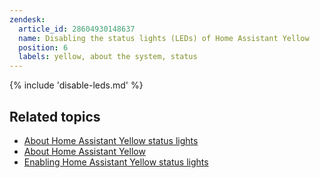 ```yaml
---
zendesk:
  article_id: 28604930148637
  name: Disabling the status lights (LEDs) of Home Assistant Yellow
  position: 6
  labels: yellow, about the system, status
---
```


{% include 'disable-leds.md' %}

## Related topics

- [About Home Assistant Yellow status lights](/hc/en-us/articles/25410366475165/)
- [About Home Assistant Yellow](/hc/en-us/articles/25405433080093/)
- [Enabling Home Assistant Yellow status lights](/hc/en-us/articles/28604934687261)

